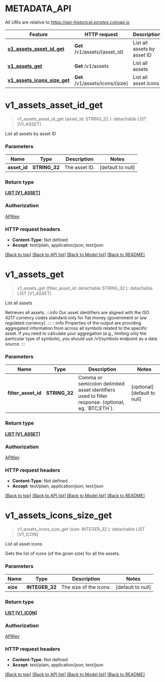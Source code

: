 # METADATA_API

All URIs are relative to *https://api-historical.exrates.coinapi.io*

Feature | HTTP request | Description
------------- | ------------- | -------------
[**v1_assets_asset_id_get**](METADATA_API.md#v1_assets_asset_id_get) | **Get** /v1/assets/{asset_id} | List all assets by asset ID
[**v1_assets_get**](METADATA_API.md#v1_assets_get) | **Get** /v1/assets | List all assets
[**v1_assets_icons_size_get**](METADATA_API.md#v1_assets_icons_size_get) | **Get** /v1/assets/icons/{size} | List all asset icons


# **v1_assets_asset_id_get**
> v1_assets_asset_id_get (asset_id: STRING_32 ): detachable LIST [V1_ASSET]


List all assets by asset ID


### Parameters

Name | Type | Description  | Notes
------------- | ------------- | ------------- | -------------
 **asset_id** | **STRING_32**| The asset ID. | [default to null]

### Return type

[**LIST [V1_ASSET]**](v1.Asset.md)

### Authorization

[APIKey](../README.md#APIKey)

### HTTP request headers

 - **Content-Type**: Not defined
 - **Accept**: text/plain, application/json, text/json

[[Back to top]](#) [[Back to API list]](../README.md#documentation-for-api-endpoints) [[Back to Model list]](../README.md#documentation-for-models) [[Back to README]](../README.md)

# **v1_assets_get**
> v1_assets_get (filter_asset_id:  detachable STRING_32 ): detachable LIST [V1_ASSET]


List all assets

Retrieves all assets.                :::info  Our asset identifiers are aligned with the ISO 4217 currency codes standard only for fiat money (government or law regulated currency).  :::                :::info  Properties of the output are providing aggregated information from across all symbols related to the specific asset. If you need to calculate your aggregation (e.g., limiting only the particular type of symbols), you should use /v1/symbols endpoint as a data source.  :::


### Parameters

Name | Type | Description  | Notes
------------- | ------------- | ------------- | -------------
 **filter_asset_id** | **STRING_32**| Comma or semicolon delimited asset identifiers used to filter response. (optional, eg. &#x60;BTC;ETH&#x60;). | [optional] [default to null]

### Return type

[**LIST [V1_ASSET]**](v1.Asset.md)

### Authorization

[APIKey](../README.md#APIKey)

### HTTP request headers

 - **Content-Type**: Not defined
 - **Accept**: text/plain, application/json, text/json

[[Back to top]](#) [[Back to API list]](../README.md#documentation-for-api-endpoints) [[Back to Model list]](../README.md#documentation-for-models) [[Back to README]](../README.md)

# **v1_assets_icons_size_get**
> v1_assets_icons_size_get (size: INTEGER_32 ): detachable LIST [V1_ICON]


List all asset icons

Gets the list of icons (of the given size) for all the assets.


### Parameters

Name | Type | Description  | Notes
------------- | ------------- | ------------- | -------------
 **size** | **INTEGER_32**| The size of the icons. | [default to null]

### Return type

[**LIST [V1_ICON]**](v1.Icon.md)

### Authorization

[APIKey](../README.md#APIKey)

### HTTP request headers

 - **Content-Type**: Not defined
 - **Accept**: text/plain, application/json, text/json

[[Back to top]](#) [[Back to API list]](../README.md#documentation-for-api-endpoints) [[Back to Model list]](../README.md#documentation-for-models) [[Back to README]](../README.md)

